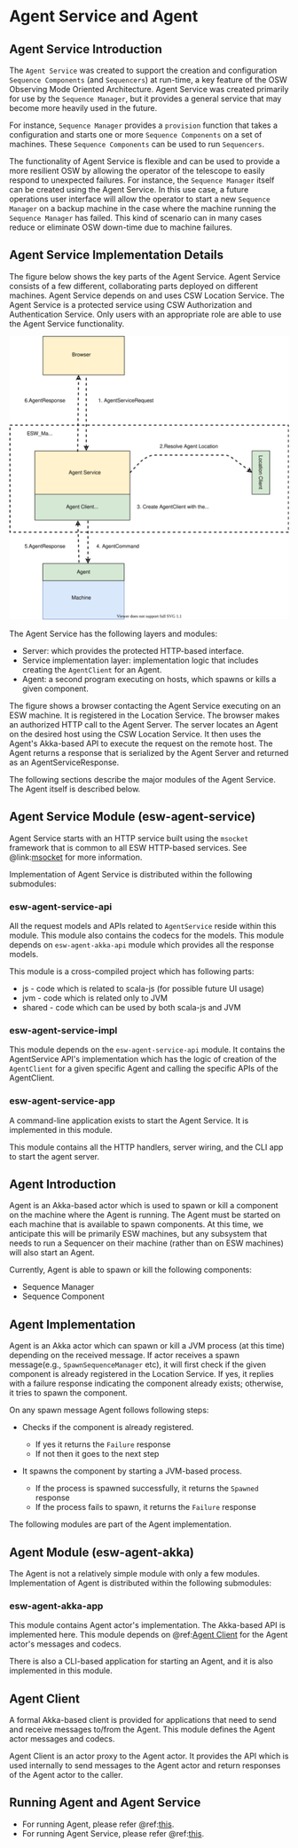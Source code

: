# Agent Service and Agent

## Agent Service Introduction

The `Agent Service` was created to support the creation and configuration `Sequence Components` (and `Sequencers`) at run-time,
a key feature of the OSW Observing Mode Oriented Architecture. Agent Service was created primarily for use
by the `Sequence Manager`, but it provides a general service that may become more heavily used in the future.

For instance, `Sequence Manager` provides a `provision` function that takes a configuration and starts one or more
`Sequence Components` on a set of machines. These `Sequence Components` can be used to run `Sequencers`.

The functionality of Agent Service is flexible and can be used to provide a more resilient OSW by allowing the
operator of the telescope to easily respond to unexpected failures. For instance, the `Sequence Manager` itself can be
created using the Agent Service. In this use case, a future operations user interface will allow the operator to start
a new `Sequence Manager` on a backup machine in the case where the machine running the `Sequence Manager` has failed.
This kind of scenario can in many cases reduce or eliminate OSW down-time due to machine failures.

## Agent Service Implementation Details

The figure below shows the key parts of the Agent Service. Agent Service consists of a few different, collaborating parts
deployed on different machines. Agent Service depends on and uses CSW Location Service. The Agent Service is a protected
service using CSW Authorization and Authentication Service. Only users with an appropriate role are able to use
the Agent Service functionality.

![AgentService](../images/agentservice/AgentService.svg)

The Agent Service has the following layers and modules:

- Server: which provides the protected HTTP-based interface.
- Service implementation layer: implementation logic that includes creating the `AgentClient` for an Agent.
- Agent: a second program executing on hosts, which spawns or kills a given component.

The figure shows a browser contacting the Agent Service executing on an ESW machine. It is registered in the Location
Service. The browser makes an authorized HTTP call to the Agent Server. The server locates an Agent on the desired
host using the CSW Location Service. It then uses the Agent's Akka-based API to execute the request on the remote
host. The Agent returns a response that is serialized by the Agent Server and returned as an AgentServiceResponse.

The following sections describe the major modules of the Agent Service. The Agent itself is described below.

## Agent Service Module (esw-agent-service)
Agent Service starts with an HTTP service built using the `msocket` framework that is common to all ESW HTTP-based
services. See @link:[msocket](https://github.com/tmtsoftware/msocket) for more information.

Implementation of Agent Service is distributed within the following submodules:

### esw-agent-service-api

All the request models and APIs related to `AgentService` reside within this module.
This module also contains the codecs for the models.
This module depends on `esw-agent-akka-api` module which provides all the response models.

This module is a cross-compiled project which has following parts:

- js - code which is related to scala-js (for possible future UI usage)
- jvm - code which is related only to JVM
- shared - code which can be used by both scala-js and JVM

### esw-agent-service-impl

This module depends on the `esw-agent-service-api` module.
It contains the AgentService API's implementation which has the logic of
creation of the `AgentClient` for a given specific Agent and calling the specific APIs of the AgentClient.

### esw-agent-service-app

A command-line application exists to start the Agent Service. It is implemented in this module.

This module contains all the HTTP handlers, server wiring, and the CLI app to start the agent server.

## Agent Introduction

Agent is an Akka-based actor which is used to spawn or kill a component on the machine where the Agent is running.
The Agent must be started on each machine that is available to spawn components. At this time, we anticipate this
will be primarily ESW machines, but any subsystem that needs to run a Sequencer on their machine (rather than on ESW
machines) will also start an Agent.

Currently, Agent is able to spawn or kill the following components:

- Sequence Manager
- Sequence Component

## Agent Implementation

Agent is an Akka actor which can spawn or kill a JVM process (at this time) depending on the received message.
If actor receives a spawn message(e.g., `SpawnSequenceManager` etc),
it will first check if the given component is already registered in the Location Service. If yes, it replies with a
failure response indicating the component already exists; otherwise,  it tries to spawn the component.

On any spawn message Agent follows following steps:

- Checks if the component is already registered.

    - If yes it returns the `Failure` response
    - If not then it goes to the next step

- It spawns the component by starting a JVM-based process.

     - If the process is spawned successfully, it returns the `Spawned` response
     - If the process fails to spawn, it returns the `Failure` response

The following modules are part of the Agent implementation.

## Agent Module (esw-agent-akka)
The Agent is not a relatively simple module with only a few modules.
Implementation of Agent is distributed within the following submodules:

### esw-agent-akka-app

This module contains Agent actor's implementation. The Akka-based API is implemented here. This module depends
on @ref:[Agent Client](#agent-client) for the Agent actor's messages and codecs.

There is also a CLI-based application for starting an Agent, and it is also implemented in this module.

## Agent Client
A formal Akka-based client is provided for applications that need to send and receive messages to/from the Agent.
This module defines the Agent actor messages and codecs.

Agent Client is an actor proxy to the Agent actor.
It provides the API which is used internally to send messages to the Agent actor and return responses of the Agent actor
to the caller.

## Running Agent and Agent Service

* For running Agent, please refer @ref:[this](./apps/agent-app.md).
* For running Agent Service, please refer @ref:[this](./apps/agent-service-app.md).



